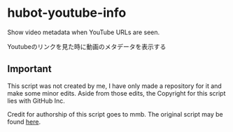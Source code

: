 # hubot-youtube-info
Show video metadata when YouTube URLs are seen.

Youtubeのリンクを見た時に動画のメタデータを表示する

## Important
This script was not created by me, I have only made a repository for it and make some
minor edits.  Aside from those edits, the Copyright for this script lies with GitHub Inc.

Credit for authorship of this script goes to mmb.  The original script may be found
[here](https://github.com/github/hubot-scripts/blob/master/src/scripts/youtube-info.coffee).


